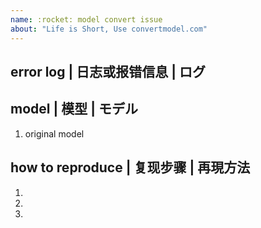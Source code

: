 ```yaml
---
name: :rocket: model convert issue
about: "Life is Short, Use convertmodel.com"
---
```


## error log | 日志或报错信息 | ログ

## model | 模型 | モデル
1. original model

## how to reproduce | 复现步骤 | 再現方法
1.
2.
3.
